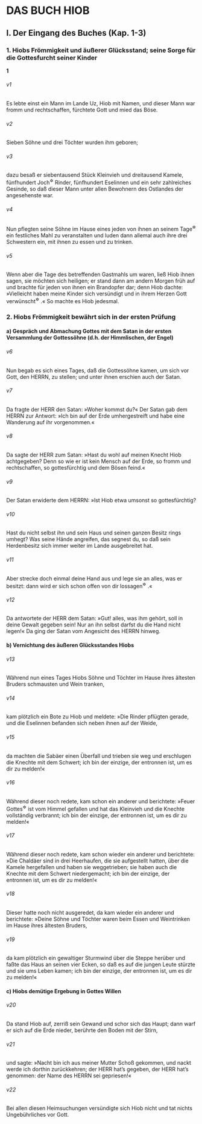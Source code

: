 # DAS BUCH HIOB

## I. Der Eingang des Buches (Kap. 1-3)

### 1. Hiobs Frömmigkeit und äußerer Glücksstand; seine Sorge für die Gottesfurcht seiner Kinder

__1__

###### v1
Es lebte einst ein Mann im Lande Uz, Hiob mit Namen, und dieser Mann war fromm und rechtschaffen, fürchtete Gott und mied das Böse.

###### v2
Sieben Söhne und drei Töchter wurden ihm geboren;

###### v3
dazu besaß er siebentausend Stück Kleinvieh und dreitausend Kamele, fünfhundert Joch<sup title="= Paar">&#x2732;</sup>
 Rinder, fünfhundert Eselinnen und ein sehr zahlreiches Gesinde, so daß dieser Mann unter allen Bewohnern des Ostlandes der angesehenste war.


###### v4
Nun pflegten seine Söhne im Hause eines jeden von ihnen an seinem Tage<sup title="= Geburtstage">&#x2732;</sup>
 ein festliches Mahl zu veranstalten und luden dann allemal auch ihre drei Schwestern ein, mit ihnen zu essen und zu trinken.

###### v5
Wenn aber die Tage des betreffenden Gastmahls um waren, ließ Hiob ihnen sagen, sie möchten sich heiligen; er stand dann am andern Morgen früh auf und brachte für jeden von ihnen ein Brandopfer dar; denn Hiob dachte: »Vielleicht haben meine Kinder sich versündigt und in ihrem Herzen Gott verwünscht<sup title="d.h. sich von Gott losgesagt">&#x2732;</sup>
.« So machte es Hiob jedesmal.

### 2. Hiobs Frömmigkeit bewährt sich in der ersten Prüfung

#### a) Gespräch und Abmachung Gottes mit dem Satan in der ersten Versammlung der Gottessöhne (d.h. der Himmlischen, der Engel)


###### v6
Nun begab es sich eines Tages, daß die Gottessöhne kamen, um sich vor Gott, den HERRN, zu stellen; und unter ihnen erschien auch der Satan.

###### v7
Da fragte der HERR den Satan: »Woher kommst du?« Der Satan gab dem HERRN zur Antwort: »Ich bin auf der Erde umhergestreift und habe eine Wanderung auf ihr vorgenommen.«

###### v8
Da sagte der HERR zum Satan: »Hast du wohl auf meinen Knecht Hiob achtgegeben? Denn so wie er ist kein Mensch auf der Erde, so fromm und rechtschaffen, so gottesfürchtig und dem Bösen feind.«

###### v9
Der Satan erwiderte dem HERRN: »Ist Hiob etwa umsonst so gottesfürchtig?

###### v10
Hast du nicht selbst ihn und sein Haus und seinen ganzen Besitz rings umhegt? Was seine Hände angreifen, das segnest du, so daß sein Herdenbesitz sich immer weiter im Lande ausgebreitet hat.

###### v11
Aber strecke doch einmal deine Hand aus und lege sie an alles, was er besitzt: dann wird er sich schon offen von dir lossagen<sup title="oder: dir fluchen">&#x2732;</sup>
.«

###### v12
Da antwortete der HERR dem Satan: »Gut! alles, was ihm gehört, soll in deine Gewalt gegeben sein! Nur an ihn selbst darfst du die Hand nicht legen!« Da ging der Satan vom Angesicht des HERRN hinweg.

#### b) Vernichtung des äußeren Glücksstandes Hiobs


###### v13
Während nun eines Tages Hiobs Söhne und Töchter im Hause ihres ältesten Bruders schmausten und Wein tranken,

###### v14
kam plötzlich ein Bote zu Hiob und meldete: »Die Rinder pflügten gerade, und die Eselinnen befanden sich neben ihnen auf der Weide,

###### v15
da machten die Sabäer einen Überfall und trieben sie weg und erschlugen die Knechte mit dem Schwert; ich bin der einzige, der entronnen ist, um es dir zu melden!«

###### v16
Während dieser noch redete, kam schon ein anderer und berichtete: »Feuer Gottes<sup title="d.h. der Blitz">&#x2732;</sup>
 ist vom Himmel gefallen und hat das Kleinvieh und die Knechte vollständig verbrannt; ich bin der einzige, der entronnen ist, um es dir zu melden!«

###### v17
Während dieser noch redete, kam schon wieder ein anderer und berichtete: »Die Chaldäer sind in drei Heerhaufen, die sie aufgestellt hatten, über die Kamele hergefallen und haben sie weggetrieben; sie haben auch die Knechte mit dem Schwert niedergemacht; ich bin der einzige, der entronnen ist, um es dir zu melden!«

###### v18
Dieser hatte noch nicht ausgeredet, da kam wieder ein anderer und berichtete: »Deine Söhne und Töchter waren beim Essen und Weintrinken im Hause ihres ältesten Bruders,

###### v19
da kam plötzlich ein gewaltiger Sturmwind über die Steppe herüber und faßte das Haus an seinen vier Ecken, so daß es auf die jungen Leute stürzte und sie ums Leben kamen; ich bin der einzige, der entronnen ist, um es dir zu melden!«

#### c) Hiobs demütige Ergebung in Gottes Willen


###### v20
Da stand Hiob auf, zerriß sein Gewand und schor sich das Haupt; dann warf er sich auf die Erde nieder, berührte den Boden mit der Stirn,

###### v21
und sagte: »Nacht bin ich aus meiner Mutter Schoß gekommen, und nackt werde ich dorthin zurückkehren; der HERR hat’s gegeben, der HERR hat’s genommen: der Name des HERRN sei gepriesen!«


###### v22
Bei allen diesen Heimsuchungen versündigte sich Hiob nicht und tat nichts Ungebührliches vor Gott.